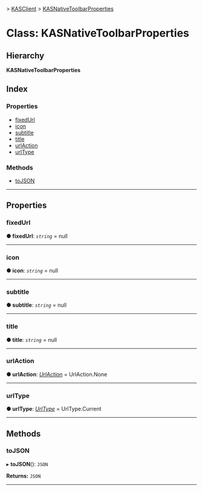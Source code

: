 [](../README.md) > [KASClient](../modules/kasclient.md) > [KASNativeToolbarProperties](../classes/kasclient.kasnativetoolbarproperties.md)

# Class: KASNativeToolbarProperties

## Hierarchy

**KASNativeToolbarProperties**

## Index

### Properties

* [fixedUrl](kasclient.kasnativetoolbarproperties.md#fixedurl)
* [icon](kasclient.kasnativetoolbarproperties.md#icon)
* [subtitle](kasclient.kasnativetoolbarproperties.md#subtitle)
* [title](kasclient.kasnativetoolbarproperties.md#title)
* [urlAction](kasclient.kasnativetoolbarproperties.md#urlaction)
* [urlType](kasclient.kasnativetoolbarproperties.md#urltype)

### Methods

* [toJSON](kasclient.kasnativetoolbarproperties.md#tojson)

---

## Properties

<a id="fixedurl"></a>

###  fixedUrl

**● fixedUrl**: *`string`* =  null

___

<a id="icon"></a>

###  icon

**● icon**: *`string`* =  null

___

<a id="subtitle"></a>

###  subtitle

**● subtitle**: *`string`* =  null

___

<a id="title"></a>

###  title

**● title**: *`string`* =  null

___

<a id="urlaction"></a>

###  urlAction

**● urlAction**: *[UrlAction](../enums/kasclient.urlaction.md)* =  UrlAction.None

___

<a id="urltype"></a>

###  urlType

**● urlType**: *[UrlType](../enums/kasclient.urltype.md)* =  UrlType.Current

___

## Methods

<a id="tojson"></a>

###  toJSON

▸ **toJSON**(): `JSON`

**Returns:** `JSON`

___

